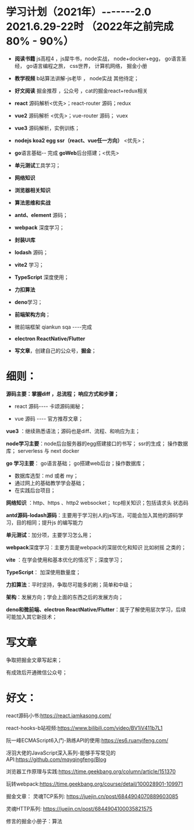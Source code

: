 # 学习计划（2021年）-------2.0  2021.6.29-22时 （2022年之前完成 80% - 90%）

* **阅读书籍** js高程4 ，js犀牛书，node实战， node+docker+egg， go语言圣经， go语言编程之旅， css世界， 计算机网络， 掘金小册
  
* **教学视频** b站算法讲解-js老毕 ， node实战 其他待定；

* **好文阅读** 掘金推荐 ，公众号 ，cat的掘金react+redux相关

* **react** 源码解析<优先>；react-router 源码；redux

* **vue2** 源码解析 <优先>；vue-router 源码； vuex
  
* **vue3** 源码解析，实例训练；

* **nodejs koa2 egg ssr（react、vue任一方向）** <优先>；

* **go**语言基础-- 完成   **goWeb**后台搭建；<优先>

* **单元测试**工具学习；

* **网络知识**

* **浏览器相关知识**

* **算法思维和实战**

* **antd、element** 源码；

* **webpack** 深度学习；

* **封装UI库**

* **lodash** 源码；

* **vite2** 学习；

* **TypeScript** 深度使用；

* **力扣算法**

* **deno**学习；

* **前端架构方向**；

* 微前端框架 qiankun sqa     ----完成

* **electron ReactNative/Flutter**

* **写文章**，创建自己的公众号，**掘金**；

# 细则：

**源码主要：掌握diff ，总流程； 响应方式和步骤；**

*  react 源码---- 卡颂源码揭秘；

*  vue 源码 ---- 官方推荐文章；
  
**vue3** ：继续熟悉语法；源码也是diff、流程、和响应为主；
  

**node学习主要**：node后台服务器的egg搭建接口的书写； ssr的生成； 操作数据库； serverless 与 next  docker

**go 学习主要**： go语言基础； go搭建web后台；操作数据库；

* 数据库选型：md 或者 my；
* 通过网上的基础教学学会基础；
* 在实践后台项目；

 **网络知识** ：http、https 、http2 websocket； tcp相关知识；包括请求头 状态码

**antd源码-lodash源码**：主要用于学习别人的js写法，可能会加入其他的源码学习，目的相同；提升js 的编写能力

**单元测试**：加分项，主要学习怎么用；

**webpack**深度学习：主要方面是webpack的深层优化和知识  比如树摇 之类的；

**vite** ：在学会使用和基本优化的情况下；深度学习；

**TypeScript**： 加深使用数量度；

**力扣算法**：平时坚持，争取尽可能多的刷；简单和中级；

**架构**：发展方向；学会上面的东西之后的发展方向；

**deno和微前端、electron ReactNative/Flutter**：属于了解使用层次学习，后续可能加入其它新技术；


# 写文章

争取把掘金文章写起来；

有成效后开通微信公众号；

# 好文：
react源码小书:https://react.iamkasong.com/

react-hooks-b站视频:https://www.bilibili.com/video/BV1iV411b7L1

阮一峰ECMAScript6入门-熟练API的使用:https://es6.ruanyifeng.com/

冴羽大佬的JavaScript深入系列-能够手写常见的API:https://github.com/mqyqingfeng/Blog

浏览器工作原理与实践:https://time.geekbang.org/column/article/151370

玩转webpack:https://time.geekbang.org/course/detail/100028901-109971

掘金文章：
灵魂TCP系列:
https://juejin.cn/post/6844904070889603085

灵魂HTTP系列:
https://juejin.cn/post/6844904100035821575


修言的掘金小册子：算法